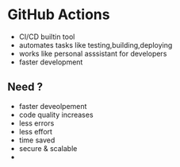 # GitHub Actions

- CI/CD builtin tool
- automates tasks like testing,building,deploying
- works like personal asssistant for developers
- faster development

## Need ?

- faster deveolpement
- code quality increases
- less errors 
- less effort
- time saved
- secure & scalable
- 